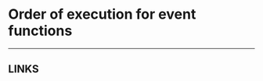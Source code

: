 # Order of execution for event functions


---


## LINKS

[](https://docs.unity3d.com/Manual/ExecutionOrder.html)



## 